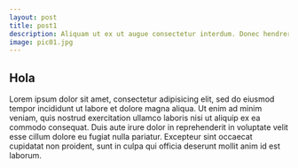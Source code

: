 ```yaml
---
layout: post
title: post1
description: Aliquam ut ex ut augue consectetur interdum. Donec hendrerit imperdiet. Mauris eleifend fringilla nullam aenean mi ligula.
image: pic01.jpg
---
```


## Hola

Lorem ipsum dolor sit amet, consectetur adipisicing elit, sed do eiusmod tempor incididunt ut labore et dolore magna aliqua. Ut enim ad minim veniam, quis nostrud exercitation ullamco laboris nisi ut aliquip ex ea commodo consequat. Duis aute irure dolor in reprehenderit in voluptate velit esse cillum dolore eu fugiat nulla pariatur. Excepteur sint occaecat cupidatat non proident, sunt in culpa qui officia deserunt mollit anim id est laborum.
